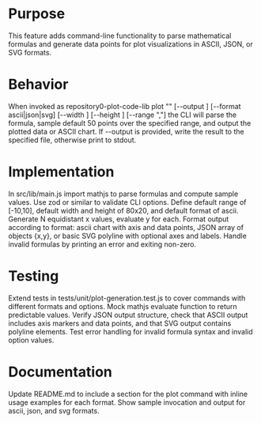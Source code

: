 # Purpose

This feature adds command-line functionality to parse mathematical formulas and generate data points for plot visualizations in ASCII, JSON, or SVG formats.

# Behavior

When invoked as repository0-plot-code-lib plot "<formula>" [--output <file>] [--format ascii|json|svg] [--width <n>] [--height <n>] [--range "<min>,<max>"] the CLI will parse the formula, sample default 50 points over the specified range, and output the plotted data or ASCII chart. If --output is provided, write the result to the specified file, otherwise print to stdout.

# Implementation

In src/lib/main.js import mathjs to parse formulas and compute sample values. Use zod or similar to validate CLI options. Define default range of [-10,10], default width and height of 80x20, and default format of ascii. Generate N equidistant x values, evaluate y for each. Format output according to format: ascii chart with axis and data points, JSON array of objects {x,y}, or basic SVG polyline with optional axes and labels. Handle invalid formulas by printing an error and exiting non-zero.

# Testing

Extend tests in tests/unit/plot-generation.test.js to cover commands with different formats and options. Mock mathjs evaluate function to return predictable values. Verify JSON output structure, check that ASCII output includes axis markers and data points, and that SVG output contains polyline elements. Test error handling for invalid formula syntax and invalid option values.

# Documentation

Update README.md to include a section for the plot command with inline usage examples for each format. Show sample invocation and output for ascii, json, and svg formats.